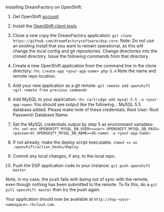 Installing DreamFactory on OpenShift:

1. Get OpenShift [account](https://www.openshift.com)

2. Install the [OpenShift client tools](https://developers.openshift.com/en/getting-started-client-tools.html)

3. Clone a new copy the DreamFactory application: 
`git clone https://github.com/dreamfactorysoftware/dsp-core`. 
Note: Do not use an existing install that you want to remain operational, as this will change the local config and git repositories.
Change directories into the cloned directory. Issue the following commands from that directory.

4. Create a new OpenShift application from the command line in the clone directory: 
`rhc create-app <your-app-name> php-5.4`
Note the name and remote repo location.

5. Add your new application as a git remote: 
`git remote add openshift <git remote from previous command>`

6. Add MySQL to your application: 
`rhc cartridge add mysql-5.5 -a <your-app-name>`
You should see output like the following...
MySQL 5.5 database added.  Please make note of these credentials:
   Root User: <user>
   Root Password: <password>
   Database Name: <db-name>

7. Set the MySQL credentials output by step 5 as environment variables: 
`rhc set-env OPENSHIFT_MYSQL_DB_USER=<user> OPENSHIFT_MYSQL_DB_PASS=<password> OPENSHIFT_MYSQL_DB_NAME=<db-name> -a <your-app-name>`

8. If not already, make the deploy script executable.
`chmod +x on .openshift/action_hooks/deploy`

9. Commit any local changes, if any, to the local repo.

10. Push the DSP application code to your instance: 
`git push openshift master`

Note, in my case, the push fails with being out of sync with the remote, even though nothing has been submitted to the remote. 
To fix this, do a `git pull openshift master` then try the push again. 

Your application should now be available at `http://dsp-<your-namespace>.rhcloud.com`.

